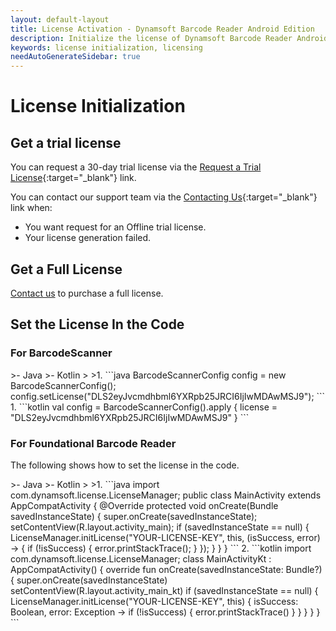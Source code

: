 ```yaml
---
layout: default-layout
title: License Activation - Dynamsoft Barcode Reader Android Edition
description: Initialize the license of Dynamsoft Barcode Reader Android edition.
keywords: license initialization, licensing
needAutoGenerateSidebar: true
---
```


# License Initialization

## Get a trial license

You can request a 30-day trial license via the [Request a Trial License](https://www.dynamsoft.com/customer/license/trialLicense?product=dbr&utm_source=docs&package=mobile){:target="_blank"} link.

You can contact our support team via the [Contacting Us](https://www.dynamsoft.com/contact/){:target="_blank"} link when:

- You want request for an Offline trial license.
- Your license generation failed.

## Get a Full License

<a href="https://www.dynamsoft.com/company/contact" target="_blank">Contact us</a> to purchase a full license.

## Set the License In the Code

### For BarcodeScanner

<div class="sample-code-prefix"></div>
>- Java
>- Kotlin
>
>1. 
```java
BarcodeScannerConfig config = new BarcodeScannerConfig();
config.setLicense("DLS2eyJvcmdhbml6YXRpb25JRCI6IjIwMDAwMSJ9");
```
1. 
```kotlin
val config = BarcodeScannerConfig().apply {
   license = "DLS2eyJvcmdhbml6YXRpb25JRCI6IjIwMDAwMSJ9"
}
```

### For Foundational Barcode Reader

The following shows how to set the license in the code.

<div class="sample-code-prefix"></div>
>- Java
>- Kotlin
>
>1. 
```java
import com.dynamsoft.license.LicenseManager;
public class MainActivity extends AppCompatActivity {
   @Override
   protected void onCreate(Bundle savedInstanceState) {
          super.onCreate(savedInstanceState);
          setContentView(R.layout.activity_main);
          if (savedInstanceState == null) {
             LicenseManager.initLicense("YOUR-LICENSE-KEY", this, (isSuccess, error) -> {
                if (!isSuccess) {
                   error.printStackTrace();
                }
             });
          }
   }
}
```
2. 
```kotlin
import com.dynamsoft.license.LicenseManager;
class MainActivityKt : AppCompatActivity() {
   override fun onCreate(savedInstanceState: Bundle?) {
          super.onCreate(savedInstanceState)
          setContentView(R.layout.activity_main_kt)
          if (savedInstanceState == null) {
             LicenseManager.initLicense("YOUR-LICENSE-KEY", this) { isSuccess: Boolean, error: Exception ->
                if (!isSuccess) {
                   error.printStackTrace()
                }
             }
          }
   }
}
```

